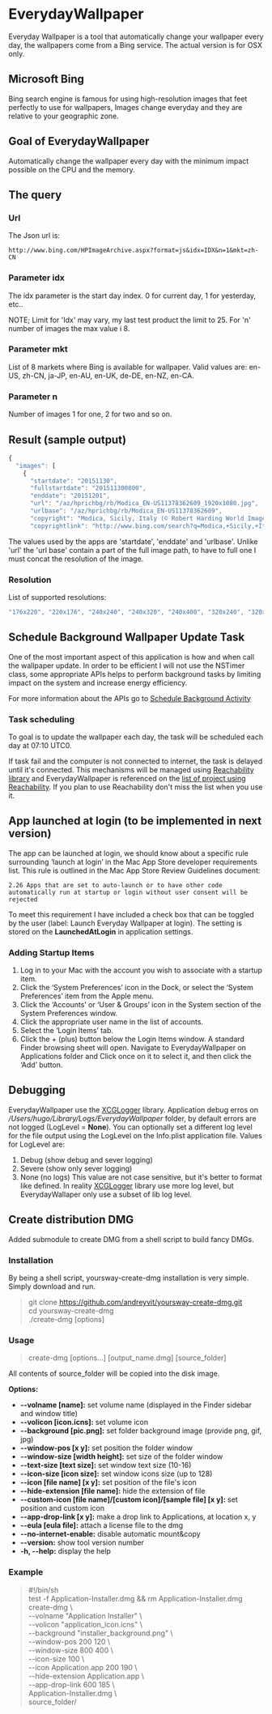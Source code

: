 # EverydayWallpaper
Everyday Wallpaper is a tool that automatically change your wallpaper every day, the wallpapers come from a Bing service.
The actual version is for OSX only.

## Microsoft Bing
Bing search engine is famous for using high-resolution images that feet perfectly to use for wallpapers, Images change everyday and they are relative to your geographic zone.

## Goal of EverydayWallpaper
Automatically change the wallpaper every day with the minimum impact possible on the CPU and the memory.

## The query

### Url
The Json url is:
```
http://www.bing.com/HPImageArchive.aspx?format=js&idx=IDX&n=1&mkt=zh-CN
```
### Parameter idx
The idx parameter is the start day index. 0 for current day, 1 for yesterday, etc..

NOTE; Limit for 'Idx' may vary, my last test product the limit to 25. For 'n' number of images the max value i 8.

### Parameter mkt
List of 8 markets where Bing is available for wallpaper.
Valid values are: en-US, zh-CN, ja-JP, en-AU, en-UK, de-DE,
    en-NZ, en-CA.

### Parameter n
Number of images 1 for one, 2 for two and so on.

## Result (sample output)

```js
{
  "images": [
    {
      "startdate": "20151130",
      "fullstartdate": "201511300800",
      "enddate": "20151201",
      "url": "/az/hprichbg/rb/Modica_EN-US11378362609_1920x1080.jpg",
      "urlbase": "/az/hprichbg/rb/Modica_EN-US11378362609",
      "copyright": "Modica, Sicily, Italy (© Robert Harding World Imagery/Offset)",
      "copyrightlink": "http://www.bing.com/search?q=Modica,+Sicily,+Italy&form=hpcapt&filters=HpDate:%2220151130_0800%22"

```

The values used by the apps are 'startdate', 'enddate' and 'urlbase'. Unlike 'url' the 'url base' contain a part of the full image path, to have to full one I must concat the resolution of the image.

### Resolution
List of supported resolutions:

```js
"176x220", "220x176", "240x240", "240x320", "240x400", "320x240", "320x320", "360x480", "400x240", "480x360", "480x640", "480x800", "640x480", "768x1024", "800x480", "800x600", "1024x768", "1280x720", "1280x768", "1366x768", "1920x1080", "1920x1200"
```

## Schedule Background Wallpaper Update Task
One of the most important aspect of this application is how and when call the wallpaper update. In order to be efficient I will not use the NSTimer class, some appropriate APIs helps to perform background tasks by limiting impact on the system and increase energy efficiency.

For more information about the APIs go to [Schedule Background Activity][1]

### Task scheduling
To goal is to update the wallpaper each day, the task will be scheduled each day at 07:10 UTC0.

If task fail and the computer is not connected to internet, the task is delayed until it's connected.
This mechanisms will be managed using [Reachability library][2] and EverydayWallpaper is referenced on the [list of project using Reachability][3]. If you plan to use Reachability don't miss the list when you use it.

## App launched at login (to be implemented in next version)
The app can be launched at login, we should know about a specific rule surrounding ‘launch at login’ in the Mac App Store developer requirements list.
This rule is outlined in the Mac App Store Review Guidelines document:

```
2.26 Apps that are set to auto-launch or to have other code automatically run at startup or login without user consent will be rejected
```

To meet this requirement I have included a check box that can be toggled by the user (label: Launch Everyday Wallpaper at login).
The setting is stored on the **LaunchedAtLogin** in application settings.

### Adding Startup Items

1. Log in to your Mac with the account you wish to associate with a startup item.
2. Click the ‘System Preferences’ icon in the Dock, or select the ‘System Preferences’ item from the Apple menu.
3. Click the ‘Accounts’ or ‘User & Groups’ icon in the System section of the System Preferences window.
4. Click the appropriate user name in the list of accounts.
5. Select the ‘Login Items’ tab.
6. Click the + (plus) button below the Login Items window. A standard Finder browsing sheet will open. Navigate to EverydayWallpaper on Applications folder and  Click once on it to select it, and then click the ‘Add’ button.

## Debugging
EverydayWallpaper use the [XCGLogger][4] library.
Application debug erros on */Users/hugo/Library/Logs/EverydayWallpaper* folder, by default errors are not logged (LogLevel = **None**).
You can optionally set a different log level for the file output using the LogLevel on the Info.plist application file.
Values for LogLevel are:
  1. Debug (show debug and sever logging)
  2. Severe (show only sever logging)
  3. None (no logs)
This value are not case sensitive, but it's better to format like defined.
In reality [XCGLogger][4] library use more log level, but EverydayWallaper only use a subset of lib log level.

## Create distribution DMG
Added submodule to create DMG from a shell script to build fancy DMGs.  

### Installation
  
By being a shell script, yoursway-create-dmg installation is very simple. Simply download and run.  
  
> git clone https://github.com/andreyvit/yoursway-create-dmg.git  
> cd yoursway-create-dmg  
> ./create-dmg [options]  
  
### Usage

> create-dmg [options...] [output\_name.dmg] [source\_folder]  

All contents of source\_folder will be copied into the disk image.  
  
**Options:**  
  
*   **--volname [name]:** set volume name (displayed in the Finder sidebar and window title)  
*   **--volicon [icon.icns]:** set volume icon    
*   **--background [pic.png]:** set folder background image (provide png, gif, jpg)    
*   **--window-pos [x y]:** set position the folder window    
*   **--window-size [width height]:** set size of the folder window    
*   **--text-size [text size]:** set window text size (10-16)    
*   **--icon-size [icon size]:** set window icons size (up to 128)    
*   **--icon [file name] [x y]:** set position of the file's icon    
*   **--hide-extension [file name]:** hide the extension of file    
*   **--custom-icon [file name]/[custom icon]/[sample file] [x y]:** set position and custom icon    
*   **--app-drop-link [x y]:** make a drop link to Applications, at location x, y    
*   **--eula [eula file]:** attach a license file to the dmg    
*   **--no-internet-enable:** disable automatic mount&copy    
*   **--version:** show tool version number    
*   **-h, --help:** display the help  
  
  
### Example
  
> \#!/bin/sh  
> test -f Application-Installer.dmg && rm Application-Installer.dmg  
> create-dmg \  
> --volname "Application Installer" \  
> --volicon "application\_icon.icns" \  
> --background "installer\_background.png" \  
> --window-pos 200 120 \  
> --window-size 800 400 \  
> --icon-size 100 \  
> --icon Application.app 200 190 \  
> --hide-extension Application.app \  
> --app-drop-link 600 185 \  
> Application-Installer.dmg \  
> source\_folder/  


<!-- Links  -->
[1]: https://developer.apple.com/library/mac/documentation/Performance/Conceptual/power_efficiency_guidelines_osx/SchedulingBackgroundActivity.html
[2]: https://github.com/tonymillion/Reachability
[3]: https://github.com/tonymillion/Reachability/wiki/Projects-using-Reachability
[4]: https://github.com/DaveWoodCom/XCGLogger
